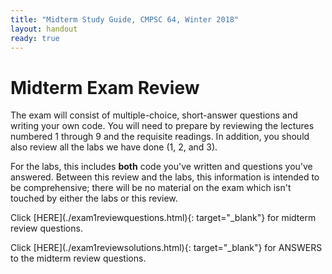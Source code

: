 ```yaml
---
title: "Midterm Study Guide, CMPSC 64, Winter 2018"
layout: handout
ready: true
---
```

<h1>Midterm Exam Review</h1>
<p>
  The exam will consist of multiple-choice, short-answer questions and writing your own code. You will need to prepare by reviewing the lectures numbered 1 through 9 and the requisite readings. In addition, you should also review all the labs we have done (1, 2, and 3). 
</p>
<p>
For the labs, this includes <b>both</b> code you've written and questions you've answered.
Between this review and the labs, this information is intended to be comprehensive; there will be no material on the exam which isn't touched by either the labs or this review.
</p>
<p>
Click [HERE](./exam1reviewquestions.html){: target="_blank"} for midterm review questions.
</p>
<p>
Click [HERE](./exam1reviewsolutions.html){: target="_blank"} for ANSWERS to the midterm review questions.
</p>


